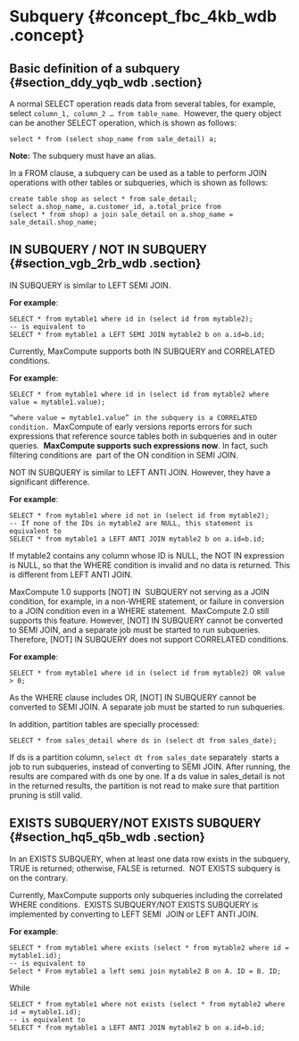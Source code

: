# Subquery {#concept_fbc_4kb_wdb .concept}

## Basic definition of a subquery {#section_ddy_yqb_wdb .section}

A normal SELECT operation reads data from several tables, for example, select `column_1, column_2 … from table_name`.  However, the query object can be another SELECT operation, which is shown as follows:

```
select * from (select shop_name from sale_detail) a;
```

**Note:** The subquery must have an alias.

In a FROM clause, a subquery can be used as a table to perform JOIN operations with other tables or subqueries, which is shown as follows:

```
create table shop as select * from sale_detail;
select a.shop_name, a.customer_id, a.total_price from
(select * from shop) a join sale_detail on a.shop_name = sale_detail.shop_name;
```

## IN SUBQUERY / NOT IN SUBQUERY {#section_vgb_2rb_wdb .section}

IN SUBQUERY is similar to LEFT SEMI JOIN.

**For example**:

```
SELECT * from mytable1 where id in (select id from mytable2);
-- is equivalent to
SELECT * from mytable1 a LEFT SEMI JOIN mytable2 b on a.id=b.id;
```

Currently, MaxCompute supports both IN SUBQUERY and CORRELATED conditions. 

**For example**:

```
SELECT * from mytable1 where id in (select id from mytable2 where value = mytable1.value);
```

`“where value = mytable1.value” in the subquery is a CORRELATED condition. `MaxCompute of early versions reports errors for such expressions that reference source tables both in subqueries and in outer queries.  **MaxCompute supports such expressions now**. In fact, such filtering conditions are  part of the ON condition in SEMI JOIN.

NOT IN SUBQUERY is similar to LEFT ANTI JOIN. However, they have a significant difference. 

**For example**:

```
SELECT * from mytable1 where id not in (select id from mytable2);
-- If none of the IDs in mytable2 are NULL, this statement is equivalent to
SELECT * from mytable1 a LEFT ANTI JOIN mytable2 b on a.id=b.id;
```

If mytable2 contains any column whose ID is NULL, the NOT IN expression is NULL, so that the WHERE condition is invalid and no data is returned. This is different from LEFT ANTI JOIN.

MaxCompute 1.0 supports \[NOT\] IN  SUBQUERY not serving as a JOIN condition, for example, in a non-WHERE statement, or failure in conversion to a JOIN condition even in a WHERE statement.  MaxCompute 2.0 still  supports this feature. However, \[NOT\] IN SUBQUERY cannot be converted to SEMI JOIN, and a separate job must be started to run subqueries. Therefore, \[NOT\] IN SUBQUERY does not support CORRELATED conditions.

**For example**:

```
SELECT * from mytable1 where id in (select id from mytable2) OR value > 0;
```

As the WHERE clause includes OR, \[NOT\] IN SUBQUERY cannot be converted to SEMI JOIN. A separate job must be started to run subqueries.

In addition, partition tables are specially processed:

```
SELECT * from sales_detail where ds in (select dt from sales_date);
```

If ds is a partition column, `select dt from sales_date` separately  starts a job to run subqueries, instead of converting to SEMI JOIN. After running, the results are compared with ds one by one. If a ds value in sales\_detail is not in the returned results, the partition is not read to make sure that partition pruning is still valid.

## EXISTS SUBQUERY/NOT EXISTS SUBQUERY {#section_hq5_q5b_wdb .section}

In an EXISTS SUBQUERY, when at least one data row exists in the subquery, TRUE is returned; otherwise, FALSE is returned.  NOT EXISTS subquery is on the contrary.

Currently, MaxCompute supports only subqueries including the correlated WHERE conditions.  EXISTS SUBQUERY/NOT EXISTS SUBQUERY is implemented by converting to LEFT SEMI  JOIN or LEFT ANTI JOIN.

**For example**:

```
SELECT * from mytable1 where exists (select * from mytable2 where id = mytable1.id);
-- is equivalent to
Select * From mytable1 a left semi join mytable2 B on A. ID = B. ID;
```

While

```
SELECT * from mytable1 where not exists (select * from mytable2 where id = mytable1.id);
-- is equivalent to
SELECT * from mytable1 a LEFT ANTI JOIN mytable2 b on a.id=b.id;
```

